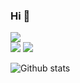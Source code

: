 ### Hi 👋

<!--
**Ahnnet/Ahnnet** is a ✨ _special_ ✨ repository because its `README.md` (this file) appears on your GitHub profile.

Here are some ideas to get you started:

- 🔭 I’m currently working on ...
- 🌱 I’m currently learning ...
- 👯 I’m looking to collaborate on ...
- 🤔 I’m looking for help with ...
- 💬 Ask me about ...
- 📫 How to reach me: ...
- 😄 Pronouns: ...
- ⚡ Fun fact: ...
-->


<a href="https://www.instagram.com/j_1nside" target="_blank"><img src="https://img.shields.io/badge/j_1nside-E4405F?style=flat&logo=Instagram&logoColor=000000"/></a>
<br>
<a href="https://developer.android.com/" target="_blank"><img src="https://img.shields.io/badge/Android-#3DDC84?style=flat&logo=Kotlin&logoColor=000000"/></a>
<a href="https://kotlinlang.org/" target="_blank"><img src="https://img.shields.io/badge/Kotlin-7F2B7B?style=flat&logo=Kotlin&logoColor=7F52FF"/></a>

![Github stats](https://github-readme-stats.vercel.app/api?username=Ahnnet&show_icons=true&theme=radical)
